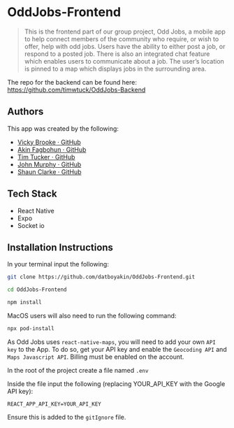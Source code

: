 # OddJobs-Frontend

> This is the frontend part of our group project, Odd Jobs, a mobile app to help connect members of the community who require, or wish to offer, help with odd jobs. Users have the ability to either post a job, or respond to a posted job. There is also an integrated chat feature which enables users to communicate about a job. The user’s location is pinned to a map which displays jobs in the surrounding area.
 
The repo for the backend can be found here:
https://github.com/timwtuck/OddJobs-Backend
 
## Authors

This app was created by the following: 

- [Vicky Brooke · GitHub](https://github.com/vbrooke78) 
- [Akin Fagbohun · GitHub](https://github.com/datboyakin)
- [Tim Tucker · GitHub](https://github.com/timwtuck)
- [John Murphy · GitHub](https://github.com/johndmurphy)
- [Shaun Clarke · GitHub](https://github.com/Tavelar/)

## Tech Stack

- React Native
- Expo
- Socket io

## Installation Instructions

In your terminal input the following:

```bash
git clone https://github.com/datboyakin/OddJobs-Frontend.git

cd OddJobs-Frontend

npm install
```

MacOS users will also need to run the following command:

```bash
npx pod-install
```

As Odd Jobs uses `react-native-maps`, you will need to add your own `API key` to the App.
To do so, get your API key and enable the `Geocoding API` and `Maps Javascript API`. 
Billing must be enabled on the account.

In the root of the project create a file named `.env`

Inside the file input the following (replacing YOUR_API_KEY with the Google API key):

  `REACT_APP_API_KEY=YOUR_API_KEY`

Ensure this is added to the `gitIgnore` file.
 
 
 

